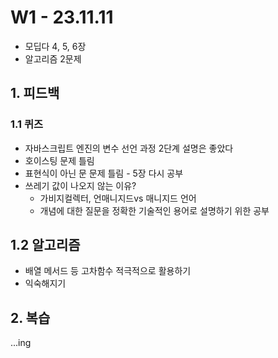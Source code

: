 # W1 - 23.11.11

- 모딥다 4, 5, 6장
- 알고리즘 2문제

## 1. 피드백

### 1.1 퀴즈

- 자바스크립트 엔진의 변수 선언 과정 2단계 설명은 좋았다
- 호이스팅 문제 틀림
- 표현식이 아닌 문 문제 틀림 - 5장 다시 공부
- 쓰레기 값이 나오지 않는 이유?
  - 가비지컬렉터, 언매니지드vs 매니지드 언어
  - 개념에 대한 질문을 정확한 기술적인 용어로 설명하기 위한 공부

## 1.2 알고리즘

- 배열 메서드 등 고차함수 적극적으로 활용하기
- 익숙해지기

## 2. 복습

...ing

